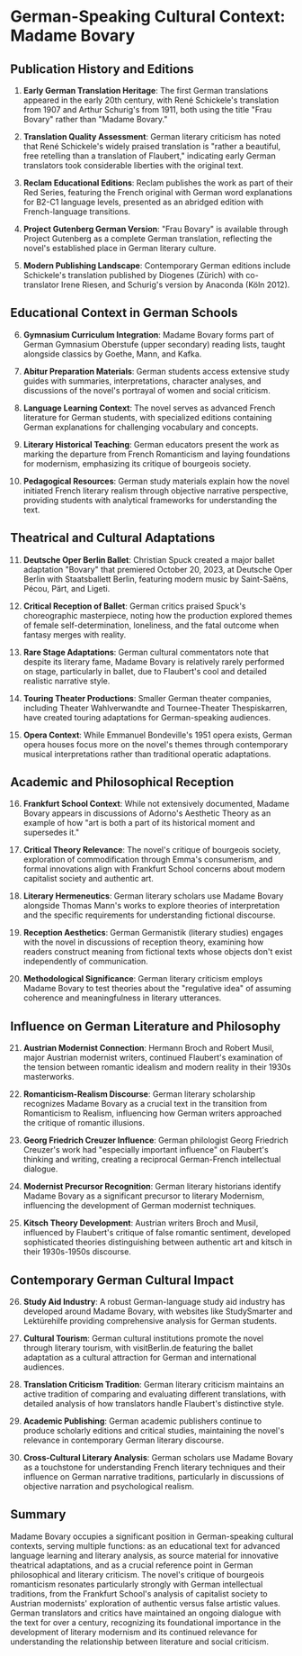 # German-Speaking Cultural Context: Madame Bovary

## Publication History and Editions

1. **Early German Translation Heritage**: The first German translations appeared in the early 20th century, with René Schickele's translation from 1907 and Arthur Schurig's from 1911, both using the title "Frau Bovary" rather than "Madame Bovary."

2. **Translation Quality Assessment**: German literary criticism has noted that René Schickele's widely praised translation is "rather a beautiful, free retelling than a translation of Flaubert," indicating early German translators took considerable liberties with the original text.

3. **Reclam Educational Editions**: Reclam publishes the work as part of their Red Series, featuring the French original with German word explanations for B2-C1 language levels, presented as an abridged edition with French-language transitions.

4. **Project Gutenberg German Version**: "Frau Bovary" is available through Project Gutenberg as a complete German translation, reflecting the novel's established place in German literary culture.

5. **Modern Publishing Landscape**: Contemporary German editions include Schickele's translation published by Diogenes (Zürich) with co-translator Irene Riesen, and Schurig's version by Anaconda (Köln 2012).

## Educational Context in German Schools

6. **Gymnasium Curriculum Integration**: Madame Bovary forms part of German Gymnasium Oberstufe (upper secondary) reading lists, taught alongside classics by Goethe, Mann, and Kafka.

7. **Abitur Preparation Materials**: German students access extensive study guides with summaries, interpretations, character analyses, and discussions of the novel's portrayal of women and social criticism.

8. **Language Learning Context**: The novel serves as advanced French literature for German students, with specialized editions containing German explanations for challenging vocabulary and concepts.

9. **Literary Historical Teaching**: German educators present the work as marking the departure from French Romanticism and laying foundations for modernism, emphasizing its critique of bourgeois society.

10. **Pedagogical Resources**: German study materials explain how the novel initiated French literary realism through objective narrative perspective, providing students with analytical frameworks for understanding the text.

## Theatrical and Cultural Adaptations

11. **Deutsche Oper Berlin Ballet**: Christian Spuck created a major ballet adaptation "Bovary" that premiered October 20, 2023, at Deutsche Oper Berlin with Staatsballett Berlin, featuring modern music by Saint-Saëns, Pécou, Pärt, and Ligeti.

12. **Critical Reception of Ballet**: German critics praised Spuck's choreographic masterpiece, noting how the production explored themes of female self-determination, loneliness, and the fatal outcome when fantasy merges with reality.

13. **Rare Stage Adaptations**: German cultural commentators note that despite its literary fame, Madame Bovary is relatively rarely performed on stage, particularly in ballet, due to Flaubert's cool and detailed realistic narrative style.

14. **Touring Theater Productions**: Smaller German theater companies, including Theater Wahlverwandte and Tournee-Theater Thespiskarren, have created touring adaptations for German-speaking audiences.

15. **Opera Context**: While Emmanuel Bondeville's 1951 opera exists, German opera houses focus more on the novel's themes through contemporary musical interpretations rather than traditional operatic adaptations.

## Academic and Philosophical Reception

16. **Frankfurt School Context**: While not extensively documented, Madame Bovary appears in discussions of Adorno's Aesthetic Theory as an example of how "art is both a part of its historical moment and supersedes it."

17. **Critical Theory Relevance**: The novel's critique of bourgeois society, exploration of commodification through Emma's consumerism, and formal innovations align with Frankfurt School concerns about modern capitalist society and authentic art.

18. **Literary Hermeneutics**: German literary scholars use Madame Bovary alongside Thomas Mann's works to explore theories of interpretation and the specific requirements for understanding fictional discourse.

19. **Reception Aesthetics**: German Germanistik (literary studies) engages with the novel in discussions of reception theory, examining how readers construct meaning from fictional texts whose objects don't exist independently of communication.

20. **Methodological Significance**: German literary criticism employs Madame Bovary to test theories about the "regulative idea" of assuming coherence and meaningfulness in literary utterances.

## Influence on German Literature and Philosophy

21. **Austrian Modernist Connection**: Hermann Broch and Robert Musil, major Austrian modernist writers, continued Flaubert's examination of the tension between romantic idealism and modern reality in their 1930s masterworks.

22. **Romanticism-Realism Discourse**: German literary scholarship recognizes Madame Bovary as a crucial text in the transition from Romanticism to Realism, influencing how German writers approached the critique of romantic illusions.

23. **Georg Friedrich Creuzer Influence**: German philologist Georg Friedrich Creuzer's work had "especially important influence" on Flaubert's thinking and writing, creating a reciprocal German-French intellectual dialogue.

24. **Modernist Precursor Recognition**: German literary historians identify Madame Bovary as a significant precursor to literary Modernism, influencing the development of German modernist techniques.

25. **Kitsch Theory Development**: Austrian writers Broch and Musil, influenced by Flaubert's critique of false romantic sentiment, developed sophisticated theories distinguishing between authentic art and kitsch in their 1930s-1950s discourse.

## Contemporary German Cultural Impact

26. **Study Aid Industry**: A robust German-language study aid industry has developed around Madame Bovary, with websites like StudySmarter and Lektürehilfe providing comprehensive analysis for German students.

27. **Cultural Tourism**: German cultural institutions promote the novel through literary tourism, with visitBerlin.de featuring the ballet adaptation as a cultural attraction for German and international audiences.

28. **Translation Criticism Tradition**: German literary criticism maintains an active tradition of comparing and evaluating different translations, with detailed analysis of how translators handle Flaubert's distinctive style.

29. **Academic Publishing**: German academic publishers continue to produce scholarly editions and critical studies, maintaining the novel's relevance in contemporary German literary discourse.

30. **Cross-Cultural Literary Analysis**: German scholars use Madame Bovary as a touchstone for understanding French literary techniques and their influence on German narrative traditions, particularly in discussions of objective narration and psychological realism.

## Summary

Madame Bovary occupies a significant position in German-speaking cultural contexts, serving multiple functions: as an educational text for advanced language learning and literary analysis, as source material for innovative theatrical adaptations, and as a crucial reference point in German philosophical and literary criticism. The novel's critique of bourgeois romanticism resonates particularly strongly with German intellectual traditions, from the Frankfurt School's analysis of capitalist society to Austrian modernists' exploration of authentic versus false artistic values. German translators and critics have maintained an ongoing dialogue with the text for over a century, recognizing its foundational importance in the development of literary modernism and its continued relevance for understanding the relationship between literature and social criticism.